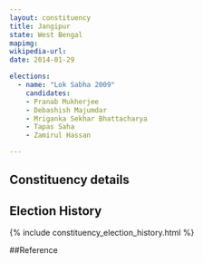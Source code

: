 ```yaml
---
layout: constituency
title: Jangipur
state: West Bengal
mapimg: 
wikipedia-url: 
date: 2014-01-29

elections: 
  - name: "Lok Sabha 2009"
    candidates: 
    - Pranab Mukherjee 
    - Debashish Majumdar 
    - Mriganka Sekhar Bhattacharya 
    - Tapas Saha 
    - Zamirul Hassan 

---
```

## Constituency details


## Election History
{% include constituency_election_history.html %}

##Reference
